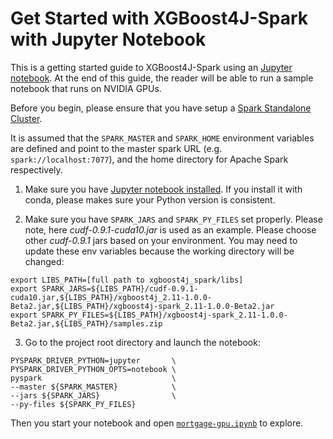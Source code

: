 Get Started with XGBoost4J-Spark with Jupyter Notebook
===================================================================
This is a getting started guide to XGBoost4J-Spark using an [Jupyter notebook](https://jupyter.org/). At the end of this guide, the reader will be able to run a sample notebook that runs on NVIDIA GPUs.

Before you begin, please ensure that you have setup a [Spark Standalone Cluster](/getting-started-guides/on-premises-cluster/standalone-python.md).

It is assumed that the `SPARK_MASTER` and `SPARK_HOME` environment variables are defined and point to the master spark URL (e.g. `spark://localhost:7077`), and the home directory for Apache Spark respectively.

1. Make sure you have [Jupyter notebook installed](https://jupyter.org/install.html). If you install it with conda, please makes sure your Python version is consistent.

2. Make sure you have `SPARK_JARS` and `SPARK_PY_FILES` set properly. Please note, here *cudf-0.9.1-cuda10.jar* is used as an example. Please choose other *cudf-0.9.1* jars based on your environment. You may need to update these env variables because the working directory will be changed:
  ```
  export LIBS_PATH=[full path to xgboost4j_spark/libs]
  export SPARK_JARS=${LIBS_PATH}/cudf-0.9.1-cuda10.jar,${LIBS_PATH}/xgboost4j_2.11-1.0.0-Beta2.jar,${LIBS_PATH}/xgboost4j-spark_2.11-1.0.0-Beta2.jar
  export SPARK_PY_FILES=${LIBS_PATH}/xgboost4j-spark_2.11-1.0.0-Beta2.jar,${LIBS_PATH}/samples.zip
  ```

3. Go to the project root directory and launch the notebook:
  ```
  PYSPARK_DRIVER_PYTHON=jupyter       \
  PYSPARK_DRIVER_PYTHON_OPTS=notebook \
  pyspark                             \
  --master ${SPARK_MASTER}            \
  --jars ${SPARK_JARS}                \
  --py-files ${SPARK_PY_FILES}
  ```

Then you start your notebook and open [`mortgage-gpu.ipynb`](/examples/notebooks/python/mortgage-gpu.ipynb) to explore.
